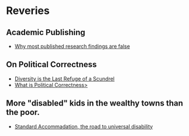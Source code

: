 # Reveries

## Academic Publishing 

- <a href="https://journals.plos.org/plosmedicine/article?id=10.1371/journal.pmed.0020124" target="_blank">Why most published research findings are false</a>

## On Political Correctness 

- <a href="https://web.archive.org/web/20120302221150/http://wuphys.wustl.edu/~katz/diversity.html" target="_blank">Diversity is the Last Refuge of a Scundrel</a>
- <a href="https://web.archive.org/web/20120302220931/http://wuphys.wustl.edu/~katz/pc.html" target="_blank">What is Political Correctness></a>

## More "disabled" kids in the wealthy towns than the poor.

- <a href="https://web.archive.org/web/20090903045055/http://www.reason.com/news/show/30908.html" target="_blank">Standard Accommadation, the road to universal disability </a>

